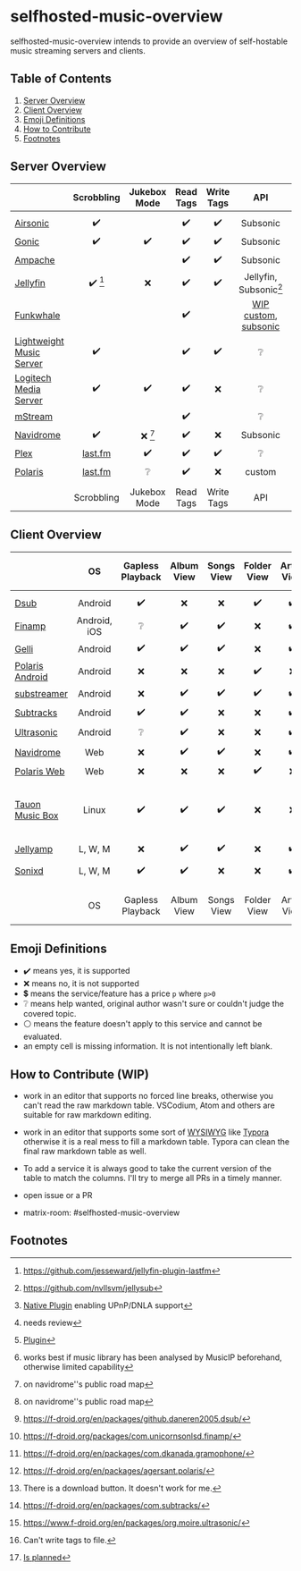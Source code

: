# selfhosted-music-overview

selfhosted-music-overview intends to provide an overview of self-hostable music streaming servers and clients.

## Table of Contents

1. [Server Overview](#server-overview)
2. [Client Overview](#client-overview)
3. [Emoji Definitions](#emoji-definitions)
4. [How to Contribute](#how-to-contribute)
5. [Footnotes](#footnotes)


## Server Overview



|                                                              |                  Scrobbling                  |       Jukebox Mode       |     Read Tags      |     Write Tags     |                             API                              |              Share Music               |                  Multi-User                   |            Multi-Library             |                 Smart Playlists                 |  Heart/ Favorites  |   5 Star Rating    |              Replay Gain              |     Transcode      |                 DLNA                  | Multi-Room | Lyrics |                 free                  |                  Demo                   |                    Source Code                     |                         License                         | Reviewed Version |                                                              |
| ------------------------------------------------------------ | :------------------------------------------: | :----------------------: | :----------------: | :----------------: | :----------------------------------------------------------: | :------------------------------------: | :-------------------------------------------: | :----------------------------------: | :---------------------------------------------: | :----------------: | :----------------: | :-----------------------------------: | :----------------: | :-----------------------------------: | :--------: | :------: | :-----------------------------------: | :-------------------------------------: | :------------------------------------------------: | :-----------------------------------------------------: | :--------------: | :----------------------------------------------------------: |
|                                                              |                                              |                          |                    |                    |                                                              |                                        |                                               |                                      |                                                 |                    |                    |                                       |                    |                                       |            |        |                                       |                                         |                                                    |                                                         |                  |                                                              |
| [Airsonic](https://airsonic.github.io/)                      |              :heavy_check_mark:              |                          | :heavy_check_mark: | :heavy_check_mark: |                           Subsonic                           |                                        |              :heavy_check_mark:               |          :heavy_check_mark:          |                                                 | :heavy_check_mark: |                    |                                       | :heavy_check_mark: | :heavy_check_mark::heavy_dollar_sign: |            |        | :heavy_check_mark::heavy_dollar_sign: |                   :x:                   |       [GitHub](https://airsonic.github.io/)        |  [GPLv3](https://www.gnu.org/licenses/gpl-3.0.en.html)  |      10.6.2      |           [Airsonic](https://airsonic.github.io/)            |
| [Gonic](https://github.com/sentriz/gonic)                    |              :heavy_check_mark:              |    :heavy_check_mark:    | :heavy_check_mark: | :heavy_check_mark: |                           Subsonic                           |                                        |              :heavy_check_mark:               |          :heavy_check_mark:          |                                                 | :heavy_check_mark: |                    |                                       | :heavy_check_mark: |                                       |            |        |          :heavy_check_mark:           |                   :x:                   |     [GitHub](https://github.com/sentriz/gonic)     |  [GPLv3](https://www.gnu.org/licenses/gpl-3.0.en.html)  |      0.14.0      |          [Gonic](https://github.com/sentriz/gonic)           |
| [Ampache](https://ampache.org/)                              |                                              |                          | :heavy_check_mark: | :heavy_check_mark: |                           Subsonic                           |                                        |              :heavy_check_mark:               |                                      |               :heavy_check_mark:                | :heavy_check_mark: | :heavy_check_mark: |                                       | :heavy_check_mark: |          :heavy_check_mark:           |            |        |          :heavy_check_mark:           |  [Demo](https://ampache.org/demo.html)  |   [GitHub](https://github.com/ampache/ampache/)    | [aGPLv3](https://www.gnu.org/licenses/agpl-3.0.en.html) |      5.1.0       |               [Ampache](https://ampache.org/)                |
| [Jellyfin](https://jellyfin.org/)                            | :heavy_check_mark: [^github-lastfm-jellyfin] |           :x:            | :heavy_check_mark: | :heavy_check_mark: |             Jellyfin, Subsonic[^addon-jellysub]              |           :heavy_check_mark:           |              :heavy_check_mark:               |          :heavy_check_mark:          |               :heavy_check_mark:                | :heavy_check_mark: |        :x:         |                  :x:                  | :heavy_check_mark: |          :heavy_check_mark:           |            |        |          :heavy_check_mark:           |   [Demo](https://demo.jellyfin.org/)    |   [GitHub](https://github.com/jellyfin/jellyfin)   |  [GPLv2](https://www.gnu.de/documents/gpl-2.0.de.html)  |      10.7.7      |              [Jellyfin](https://jellyfin.org/)               |
| [Funkwhale](https://funkwhale.audio/)                        |                                              |                          | :heavy_check_mark: |                    | [WIP custom](https://docs.funkwhale.audio/api.html), [subsonic](https://docs.funkwhale.audio/developers/subsonic.html) |           :heavy_check_mark:           |                                               |                                      |                                                 |                    |                    |                                       |                    |                                       |            |        |          :heavy_check_mark:           |                   :x:                   |  [GitLab](https://dev.funkwhale.audio/funkwhale)   |                     :grey_question:                     |                  |            [Funkwhale](https://funkwhale.audio/)             |
| [Lightweight Music Server](https://github.com/epoupon/lms)   |              :heavy_check_mark:              |                          | :heavy_check_mark: | :heavy_check_mark: |                       :grey_question:                        |                                        |              :heavy_check_mark:               |                                      |               :heavy_check_mark:                | :heavy_check_mark: |                    |                                       |                    |                                       |            |        |          :heavy_check_mark:           |   [Demo](https://lms.demo.poupon.io/)   |      [GitHub](https://github.com/epoupon/lms)      |  [GPLv3](https://www.gnu.org/licenses/gpl-3.0.en.html)  |                  |  [Lightweight Music Server](https://github.com/epoupon/lms)  |
| [Logitech Media Server](https://www.mysqueezebox.com/download) |              :heavy_check_mark:              |    :heavy_check_mark:    | :heavy_check_mark: |        :x:         |                       :grey_question:                        |  :heavy_check_mark: [^logitech-share]  | :heavy_check_mark: :grey_question: [^review1] | :heavy_check_mark: [^logitech-multi] | :heavy_check_mark: [^logitech-comment-playlist] | :heavy_check_mark: | :heavy_check_mark: |          :heavy_check_mark:           | :heavy_check_mark: |          :heavy_check_mark:           |            |        |          :heavy_check_mark:           |                   :x:                   |  [GitHub](https://github.com/Logitech/slimserver)  |  [GPLv2](https://www.gnu.de/documents/gpl-2.0.de.html)  |       8.2        | [Logitech Media Server](https://www.mysqueezebox.com/download) |
| [mStream](https://mstream.io/)                               |                                              |                          | :heavy_check_mark: |                    |                       :grey_question:                        |           :heavy_check_mark:           |                                               |                                      |                       :x:                       |                    | :heavy_check_mark: |          :heavy_check_mark:           | :heavy_check_mark: |                                       |            |        |          :heavy_check_mark:           |    [Demo](https://demo.mstream.io/)     | [GitHub](https://github.com/IrosTheBeggar/mStream) |  [GPLv3](https://www.gnu.org/licenses/gpl-3.0.en.html)  |      5.8.1       |                [mStream](https://mstream.io/)                |
| [Navidrome](https://github.com/navidrome/navidrome)          |              :heavy_check_mark:              | :x: [^roadmap-navidrome] | :heavy_check_mark: |        :x:         |                           Subsonic                           |        :x: [^roadmap-navidrome]        |              :heavy_check_mark:               |                 :x:                  |               :heavy_check_mark:                | :heavy_check_mark: | :heavy_check_mark: |          :heavy_check_mark:           | :heavy_check_mark: |          :heavy_check_mark:           |            |        |          :heavy_check_mark:           | [Demo](https://www.navidrome.org/demo/) |  [GitHub](https://github.com/navidrome/navidrome)  |  [GPLv3](https://www.gnu.org/licenses/gpl-3.0.en.html)  |      0.46.0      |     [Navidrome](https://github.com/navidrome/navidrome)      |
| [Plex](https://www.plex.tv/)                                 |       [last.fm](https://www.last.fm/)        |    :heavy_check_mark:    | :heavy_check_mark: | :heavy_check_mark: |                       :grey_question:                        | :heavy_check_mark: :heavy_dollar_sign: |              :heavy_check_mark:               |          :heavy_check_mark:          |      :heavy_check_mark::heavy_dollar_sign:      | :heavy_check_mark: | :heavy_check_mark: | :heavy_check_mark::heavy_dollar_sign: | :heavy_check_mark: |          :heavy_check_mark:           |            |        | :heavy_check_mark::heavy_dollar_sign: | [Demo](https://app.plex.tv/desktop/#!/) |        [GitHub](https://github.com/plexinc)        |                     :grey_question:                     | :grey_question:  |                 [Plex](https://www.plex.tv/)                 |
| [Polaris](https://github.com/agersant/polaris)               |       [last.fm](https://www.last.fm/)        |     :grey_question:      | :heavy_check_mark: |        :x:         |                            custom                            |            :grey_question:             |              :heavy_check_mark:               |          :heavy_check_mark:          |               :heavy_check_mark:                | :heavy_check_mark: |                    |                                       |                    |                                       |            |        |          :heavy_check_mark:           |                   :x:                   |   [GitHub](https://github.com/agersant/polaris)    |             [MIT](https://mit-license.org/)             |      0.13.5      |        [Polaris](https://github.com/agersant/polaris)        |
|                                                              |                                              |                          |                    |                    |                                                              |                                        |                                               |                                      |                                                 |                    |                    |                                       |                    |                                       |            |        |                                       |                                         |                                                    |                                                         |                  |                                                              |
|                                                              |                  Scrobbling                  |       Jukebox Mode       |     Read Tags      |     Write Tags     |                             API                              |              Share Music               |                  Multi-User                   |            Multi-Library             |                 Smart Playlists                 |  Heart/ Favorites  |   5 Star Rating    |              Replay Gain              |     Transcode      |                 DLNA                  | Multi-Room |        |                 free                  |                  Demo                   |                    Source Code                     |                         License                         | Reviewed Version |                                                              |

[^github-mstream]: https://github.com/IrosTheBeggar/mStream
[^github-mpd]: https://github.com/MusicPlayerDaemon/MPD
[^github-mopidy]: https://github.com/mopidy
[^github-koel]: https://github.com/koel/koel
[^github-ampache]: https://github.com/ampache/ampache/
[^github-plex]: https://github.com/plexinc
[^github-emby]: https://github.com/MediaBrowser/Emby
[^github-jellyfin]: https://github.com/jellyfin/jellyfin
[^github-navidrome]: https://github.com/navidrome/navidrome
[^github-airsonic]: https://airsonic.github.io/
[^github-subsonic]: https://github.com/subsonic
[^gitlab-funkwhale]: https://dev.funkwhale.audio/funkwhale
[^github-lms]: https://github.com/epoupon/lms

[^website-emby]: https://emby.media/
[^website-mpd]: http://www.musicpd.org/
[^website-funkwhale]: https://funkwhale.audio/
[^website-mstream]: https://mstream.io/
[^website-ampache]: https://ampache.org/
[^website-mopidy]: https://docs.mopidy.com/
[^website-koel]: https://koel.dev/
[^website-musicpd]: https://www.musicpd.org/
[^website-serviio]: https://www.serviio.org/
[^website-squeezebox]: https://www.mysqueezebox.com/download
[^website-jellyfin]: https://jellyfin.org

[^logitech-share]: [Native Plugin](https://github.com/Logitech/slimserver/tree/public/8.3/Slim/Plugin/UPnP) enabling UPnP/DNLA support
[^review1]: needs review
[^logitech-multi]: [Plugin](https://wiki.slimdevices.com/index.php/Multi_Library_plugin.html)
[^logitech-comment-playlist]: works best if music library has been analysed by MusicIP beforehand, otherwise limited capability
[^github-logitech]: https://github.com/Logitech/slimserver
[^github-lastfm-jellyfin]: https://github.com/jesseward/jellyfin-plugin-lastfm
[^roadmap-navidrome]: on navidrome''s public road map

[^addon-jellysub]: https://github.com/nvllsvm/jellysub



## Client Overview

|                                                              |      OS      |  Gapless Playback  |     Album View     |     Songs View     |    Folder View     |    Artist View     |     Genre View     |    Decade View     |     Year View      |  Playlist Support  |  Most Played Song  | Most Played Album  | Recently Played Song | Recently Played Album | Recently Added Song | Recently Added Album | Frequently Played Album |     Offline Mode     |              Download Music               |      Podcasts      |     Scrobbling     |              Musicbrainz               |   Similar Songs    |  Artist Top Songs  |    Shuffle Play    |    Random Album    | Favorites / Starred / Bookmark |      5 Stars       |  Search function   | Chromecast Support |  Android Auto   |     Dark Mode      |     Themeable      |    Open Source     |        free        | Smart Recommendations |   Video Support    |   Internet Radio   | Lyrics             |                 API                 |                 f-droid                 |                     Source Code                     |                        License                        | Reviewed Version |                                                             |
| ------------------------------------------------------------ | :----------: | :----------------: | :----------------: | :----------------: | :----------------: | :----------------: | :----------------: | :----------------: | :----------------: | :----------------: | :----------------: | :----------------: | :------------------: | :-------------------: | :-----------------: | :------------------: | :---------------------: | :------------------: | :---------------------------------------: | :----------------: | :----------------: | :------------------------------------: | :----------------: | :----------------: | :----------------: | :----------------: | :----------------------------: | :----------------: | :----------------: | :----------------: | :-------------: | :----------------: | :----------------: | :----------------: | :----------------: | :-------------------: | :----------------: | :----------------: | :------------------: | :---------------------------------: | :-------------------------------------: | :-------------------------------------------------: | :---------------------------------------------------: | :--------------: | ----------------------------------------------------------- |
|                                                              |              |                    |                    |                    |                    |                    |                    |                    |                    |                    |                    |                    |                      |                       |                     |                      |                         |                      |                                           |                    |                    |                                        |                    |                    |                    |                    |                                |                    |                    |                    |                 |                    |                    |                    |                    |                       |                    |                    |                    |                                     |                                         |                                                     |                                                       |                  |                                                             |
| [Dsub](https://github.com/daneren2005/Subsonic)              |   Android    | :heavy_check_mark: |        :x:         |        :x:         | :heavy_check_mark: | :heavy_check_mark: | :heavy_check_mark: | :heavy_check_mark: |        :x:         | :heavy_check_mark: |        :x:         |        :x:         |         :x:          |          :x:          | :heavy_check_mark:  |         :x:          |           :x:           |  :heavy_check_mark:  |            :heavy_check_mark:             | :heavy_check_mark: |        :x:         |                  :x:                   |        :x:         |        :x:         | :heavy_check_mark: |        :x:         |       :heavy_check_mark:       | :heavy_check_mark: |        :x:         | :heavy_check_mark: | :grey_question: |        :x:         |        :x:         | :heavy_check_mark: | :heavy_check_mark: |          :x:          | :heavy_check_mark: | :heavy_check_mark: | :heavy_check_mark: |              Subsonic               |    :heavy_check_mark: [^fdroid-dsub]    |  [GitHub](https://github.com/daneren2005/Subsonic)  | [GPLv3](https://www.gnu.org/licenses/gpl-3.0.en.html) |      5.5.2       | Dsub                                                        |
| [Finamp](https://github.com/UnicornsOnLSD/finamp)            | Android, iOS |  :grey_question:   | :heavy_check_mark: | :heavy_check_mark: |        :x:         | :heavy_check_mark: | :heavy_check_mark: |        :x:         |        :x:         | :heavy_check_mark: |        :x:         |        :x:         |         :x:          |          :x:          |         :x:         |         :x:          |           :x:           |  :heavy_check_mark:  |            :heavy_check_mark:             |        :x:         |        :x:         |                  :x:                   |        :x:         |        :x:         | :heavy_check_mark: |        :x:         |       :heavy_check_mark:       |        :x:         | :heavy_check_mark: |        :x:         |       :x:       | :heavy_check_mark: |        :x:         | :heavy_check_mark: | :heavy_check_mark: |          :x:          |        :x:         |        :x:         |                    |              Jellyfin               |   :heavy_check_mark: [^fdroid-finamp]   |  [Github](https://github.com/UnicornsOnLSD/finamp)  |   [MPL 2.0](https://www.mozilla.org/en-US/MPL/2.0/)   |      0.5.1       | [Finamp](https://github.com/UnicornsOnLSD/finamp)           |
| [Gelli](https://github.com/dkanada/gelli)                    |   Android    | :heavy_check_mark: | :heavy_check_mark: | :heavy_check_mark: |        :x:         | :heavy_check_mark: | :heavy_check_mark: |        :x:         |        :x:         | :heavy_check_mark: |        :x:         |        :x:         |         :x:          |          :x:          | :heavy_check_mark:  |  :heavy_check_mark:  |           :x:           |         :x:          |                    :x:                    |        :x:         | :heavy_check_mark: |                  :x:                   | :heavy_check_mark: |        :x:         | :heavy_check_mark: | :heavy_check_mark: |       :heavy_check_mark:       |        :x:         | :heavy_check_mark: |        :x:         |       :x:       | :heavy_check_mark: |        :x:         | :heavy_check_mark: | :heavy_check_mark: |    :grey_question:    |        :x:         |        :x:         |                    |              Jellyfin               |   :heavy_check_mark: [^fdroid-gelii]    |     [GitHub](https://github.com/dkanada/gelli)      | [GPLv3](https://www.gnu.org/licenses/gpl-3.0.en.html) |      1.3.2       | Gelli                                                       |
| [Polaris Android](https://github.com/agersant/polaris)       |   Android    |        :x:         |        :x:         |        :x:         | :heavy_check_mark: |        :x:         |        :x:         |        :x:         |        :x:         | :heavy_check_mark: |        :x:         |        :x:         |         :x:          |          :x:          |         :x:         |  :heavy_check_mark:  |           :x:           |  :heavy_check_mark:  |                    :x:                    |        :x:         | :heavy_check_mark: |                  :x:                   |        :x:         |        :x:         | :heavy_check_mark: |        :x:         |              :x:               |        :x:         | :heavy_check_mark: |        :x:         | :grey_question: | :heavy_check_mark: | :heavy_check_mark: | :heavy_check_mark: | :heavy_check_mark: |          :x:          |        :x:         |        :x:         |                    |               custom                |  :heavy_check_mark: [^fdroid-polaris]   |    [GitHub](https://github.com/agersant/polaris)    |            [MIT](https://mit-license.org/)            |      0.13.5      | Polaris Android                                             |
| [substreamer](https://substreamerapp.com/)                   |   Android    |        :x:         | :heavy_check_mark: | :heavy_check_mark: | :heavy_check_mark: | :heavy_check_mark: | :heavy_check_mark: | :heavy_check_mark: |        :x:         | :heavy_check_mark: |        :x:         |        :x:         |         :x:          |          :x:          |         :x:         |         :x:          |           :x:           |  :heavy_check_mark:  |            :heavy_check_mark:             | :heavy_check_mark: | :heavy_check_mark: |                  :x:                   | :heavy_check_mark: | :heavy_check_mark: | :heavy_check_mark: |        :x:         |       :heavy_check_mark:       |        :x:         | :heavy_check_mark: | :heavy_check_mark: | :grey_question: | :heavy_check_mark: |        :x:         |        :x:         | :heavy_check_mark: |  :heavy_check_mark:   |        :x:         |        :x:         |                    |              Subsonic               |                   :x:                   |                         :x:                         |                    :grey_question:                    |      0.5.1       | substreamer                                                 |
| [Subtracks](https://github.com/austinried/subtracks)         |   Android    | :heavy_check_mark: | :heavy_check_mark: |        :x:         |        :x:         | :heavy_check_mark: |        :x:         |        :x:         |        :x:         | :heavy_check_mark: |        :x:         |        :x:         |         :x:          |  :heavy_check_mark:   |         :x:         |         :x:          |   :heavy_check_mark:    |         :x:          | :grey_question:[^help-subtracks-download] |        :x:         | :heavy_check_mark: |                  :x:                   |        :x:         |        :x:         | :heavy_check_mark: | :heavy_check_mark: |       :heavy_check_mark:       |        :x:         | :heavy_check_mark: |        :x:         |       :x:       |   :white_circle:   |        :x:         | :heavy_check_mark: | :heavy_check_mark: |          :x:          |        :x:         |        :x:         |                    |              Subsonic               | :heavy_check_mark: [^fdroid-subtracks]  |  [GitHub](https://github.com/austinried/subtracks)  | [GPLv3](https://www.gnu.org/licenses/gpl-3.0.en.html) |      1.0.1       | Subtracks                                                   |
| [Ultrasonic](https://www.f-droid.org/en/packages/org.moire.ultrasonic/) |   Android    |  :grey_question:   | :heavy_check_mark: |        :x:         |        :x:         | :heavy_check_mark: |        :x:         |        :x:         | :heavy_check_mark: | :heavy_check_mark: |        :x:         | :heavy_check_mark: |         :x:          |  :heavy_check_mark:   |         :x:         |  :heavy_check_mark:  |           :x:           |         :x:          |            :heavy_check_mark:             | :heavy_check_mark: | :heavy_check_mark: |                  :x:                   |        :x:         |        :x:         | :heavy_check_mark: | :heavy_check_mark: |       :heavy_check_mark:       | :heavy_check_mark: | :heavy_check_mark: |        :x:         |       :x:       | :heavy_check_mark: |        :x:         | :heavy_check_mark: | :heavy_check_mark: |          :x:          | :heavy_check_mark: |        :x:         |                    |              Subsonic               | :heavy_check_mark: [^fdroid-ultrasonic] |       [GitHub](https://github.com/ultrasonic)       | [GPLv3](https://www.gnu.org/licenses/gpl-3.0.en.html) |      2.23.1      | Ultrasonic                                                  |
| [Navidrome](https://github.com/navidrome/navidrome)          |     Web      |        :x:         | :heavy_check_mark: | :heavy_check_mark: |        :x:         | :heavy_check_mark: | :heavy_check_mark: |        :x:         | :heavy_check_mark: | :heavy_check_mark: | :heavy_check_mark: | :heavy_check_mark: |  :heavy_check_mark:  |  :heavy_check_mark:   | :heavy_check_mark:  |  :heavy_check_mark:  |           :x:           |         :x:          |            :heavy_check_mark:             |        :x:         | :heavy_check_mark: | :heavy_check_mark:[^cannot-write-tags] |        :x:         |        :x:         | :heavy_check_mark: | :heavy_check_mark: |       :heavy_check_mark:       | :heavy_check_mark: | :heavy_check_mark: |        :x:         | :white_circle:  | :heavy_check_mark: | :heavy_check_mark: | :heavy_check_mark: | :heavy_check_mark: |          :x:          |        :x:         |        :x:         |                    |              Subsonic               |             :white_circle:              |       [GitHub](https://github.com/navidrome)        | [GPLv3](https://www.gnu.org/licenses/gpl-3.0.en.html) |      0.46.0      | Navidrome                                                   |
| [Polaris Web](https://github.com/agersant/polaris)           |     Web      |        :x:         |        :x:         |        :x:         | :heavy_check_mark: |        :x:         |        :x:         |        :x:         |        :x:         | :heavy_check_mark: |        :x:         |        :x:         |         :x:          |          :x:          |         :x:         |  :heavy_check_mark:  |           :x:           |         :x:          |                    :x:                    |        :x:         | :heavy_check_mark: |                  :x:                   |        :x:         |        :x:         | :heavy_check_mark: |        :x:         |              :x:               |        :x:         | :heavy_check_mark: |        :x:         | :white_circle:  | :heavy_check_mark: | :heavy_check_mark: | :heavy_check_mark: | :heavy_check_mark: |          :x:          |        :x:         |        :x:         |                    |               custom                |             :white_circle:              |    [GitHub](https://github.com/agersant/polaris)    |            [MIT](https://mit-license.org/)            |      0.13.5      | Polaris Web                                                 |
| [Tauon Music Box](https://github.com/Taiko2k/TauonMusicBox)  |    Linux     | :heavy_check_mark: | :heavy_check_mark: | :heavy_check_mark: |        :x:         |        :x:         |        :x:         |        :x:         |        :x:         | :heavy_check_mark: | :heavy_check_mark: |        :x:         |         :x:          |          :x:          |         :x:         |         :x:          |           :x:           |         :x:          |                    :x:                    |        :x:         | :heavy_check_mark: |                  :x:                   |        :x:         |        :x:         | :heavy_check_mark: |        :x:         |       :heavy_check_mark:       | :heavy_check_mark: | :heavy_check_mark: |        :x:         | :white_circle:  |        :x:         | :heavy_check_mark: | :heavy_check_mark: | :heavy_check_mark: |          :x:          |        :x:         |        :x:         | :heavy_check_mark: | Jellyfin, Plex, Koel, Emby, Spotify |             :white_circle:              | [Github](https://github.com/Taiko2k/TauonMusicBox/) | [GPLv3](https://www.gnu.org/licenses/gpl-3.0.en.html) |      6.8.2       | [Tauon Music Box](https://github.com/Taiko2k/TauonMusicBox) |
| [Jellyamp](https://github.com/m0ngr31/jellyamp)              |   L, W, M    |        :x:         | :heavy_check_mark: | :heavy_check_mark: |        :x:         | :heavy_check_mark: | :heavy_check_mark: |        :x:         |        :x:         | :heavy_check_mark: |        :x:         |        :x:         |         :x:          |          :x:          |         :x:         |         :x:          |           :x:           |         :x:          |                    :x:                    |        :x:         |        :x:         |                  :x:                   | :heavy_check_mark: |        :x:         | :heavy_check_mark: |        :x:         |       :heavy_check_mark:       |        :x:         | :heavy_check_mark: |        :x:         | :white_circle:  |        :x:         |        :x:         | :heavy_check_mark: | :heavy_check_mark: |  :heavy_check_mark:   |        :x:         |        :x:         |                    |              Jellyfin               |             :white_circle:              |    [Github](https://github.com/m0ngr31/jellyamp)    |            [MIT](https://mit-license.org/)            |      1.1.1       | [Jellyamp](https://github.com/m0ngr31/jellyamp)             |
| [Sonixd](https://github.com/jeffvli/sonixd)                  |   L, W, M    | :heavy_check_mark: | :heavy_check_mark: |        :x:         |        :x:         | :heavy_check_mark: | :heavy_check_mark: |        :x:         |        :x:         | :heavy_check_mark: |        :x:         | :heavy_check_mark: |         :x:          |  :heavy_check_mark:   |         :x:         |  :heavy_check_mark:  |           :x:           | :x:[^sonixd-offline] |            :heavy_check_mark:             |        :x:         |        :x:         |                  :x:                   |        :x:         |        :x:         | :heavy_check_mark: | :heavy_check_mark: |       :heavy_check_mark:       |        :x:         | :heavy_check_mark: |        :x:         | :white_circle:  | :heavy_check_mark: | :heavy_check_mark: | :heavy_check_mark: | :heavy_check_mark: |          :x:          |        :x:         |        :x:         |                    |         Jellyfin, Subsonic          |             :white_circle:              |     [Github](https://github.com/jeffvli/sonixd)     | [GPLv3](https://www.gnu.org/licenses/gpl-3.0.en.html) |      0.8.5       | [Sonixd](https://github.com/jeffvli/sonixd)                 |
|                                                              |              |                    |                    |                    |                    |                    |                    |                    |                    |                    |                    |                    |                      |                       |                     |                      |                         |                      |                                           |                    |                    |                                        |                    |                    |                    |                    |                                |                    |                    |                    |                 |                    |                    |                    |                    |                       |                    |                    |                    |                                     |                                         |                                                     |                                                       |                  |                                                             |
|                                                              |      OS      |  Gapless Playback  |     Album View     |     Songs View     |    Folder View     |    Artist View     |     Genre View     |    Decade View     |     Year View      |  Playlist Support  |  Most Played Song  | Most Played Album  | Recently Played Song | Recently Played Album | Recently Added Song | Recently Added Album | Frequently Played Album |     Offline Mode     |              Download Music               |      Podcasts      |     Scrobbling     |              Musicbrainz               |   Similar Songs    |  Artist Top Songs  |    Shuffle Play    |    Random Album    | Favorites / Starred / Bookmark |      5 Stars       |  Search function   | Chromecast Support |  Android Auto   |     Dark Mode      |     Themeable      |    Open Source     |        free        | Smart Recommendations |   Video Support    |   Internet Radio   |                    |                 API                 |                 f-droid                 |                     Source Code                     |                        License                        | Reviewed Version |                                                             |

[^fdroid-gelii]: https://f-droid.org/en/packages/com.dkanada.gramophone/
[^github-gelli]: https://github.com/dkanada/gelli
[^fdroid-finamp]: https://f-droid.org/packages/com.unicornsonlsd.finamp/
[^github-finamp]: https://github.com/UnicornsOnLSD/finamp
[^fdroid-ultrasonic]: https://www.f-droid.org/en/packages/org.moire.ultrasonic/
[^github-finamp]: https://github.com/UnicornsOnLSD/finamp

[^github-ultrasonic]: https://github.com/ultrasonic
[^gplay-substreamer]: https://play.google.com/store/apps/details?id=com.ghenry22.substream2&hl=en&gl=US
[^gitlab-funkwhale]: https://dev.funkwhale.audio/funkwhale/funkwhale-android
[^fdroid-subtracks]: https://f-droid.org/en/packages/com.subtracks/
[^fdroid-polaris]: https://f-droid.org/en/packages/agersant.polaris/
[^github-subtracks]: https://github.com/austinried/subtracks
[^fdroid-dsub]: https://f-droid.org/en/packages/github.daneren2005.dsub/
[^github-dsub]: https://github.com/daneren2005/Subsonic
[^fdroid-audinaut]: https://f-droid.org/en/packages/net.nullsum.audinaut/
[^github-audinaut]: https://github.com/nvllsvm/Audinaut
[^fdroid-subsonic]: https://f-droid.org/en/packages/net.sourceforge.subsonic.androidapp/
[^sourceforge-subsonic]: https://sourceforge.net/projects/subsonic/
[^github-navidrome]: https://github.com/navidrome

[^help-subtracks-download]: There is a download button. It doesn't work for me.
[^website-subsonic]: http://www.subsonic.org/pages/index.jsp
[^website-funkwhale]: https://funkwhale.audio/
[^fdroid-funkwhale]: https://f-droid.org/en/packages/audio.funkwhale.ffa/

[^github-stretto]: https://github.com/benkaiser/stretto
[^website-subfire]: https://subfireplayer.net/
[^github-subplayer]: https://github.com/peguerosdc/subplayer

[^cannot-write-tags]: Can't write tags to file.

[^github-strawberry]: https://github.com/strawberrymusicplayer/strawberry
[^github-amperfy]: https://github.com/BLeeEZ/amperfy
[^github-isub]: https://github.com/einsteinx2/iSubMusicStreamer
[^github-stretto]: https://github.com/benkaiser/stretto
[^sonixd-offline]: [Is planned](https://github.com/jeffvli/sonixd/issues/10)

## Emoji Definitions

- :heavy_check_mark: means yes, it is supported
- :x: means no, it is not supported
- :heavy_dollar_sign: means the service/feature has a price `p` where `p>0`
- :grey_question: means help wanted, original author wasn't sure or couldn't judge the covered topic.
- :white_circle: means the feature doesn't apply to this service and cannot be evaluated.
- an empty cell is missing information. It is not intentionally left blank.

## How to Contribute (WIP)

- work in an editor that supports no forced line breaks, otherwise you can't read the raw markdown table. VSCodium, Atom and others are suitable for raw markdown editing.

- work in an editor that supports some sort of [WYSIWYG](https://en.wikipedia.org/wiki/WYSIWYG) like [Typora](https://typora.io/)  otherwise it is a real mess to fill a markdown table. Typora can clean the final raw markdown table as well.

- To add a service it is always good to take the current version of the table to match the columns. I'll try to merge all PRs in a timely manner.

- open issue or a PR

- matrix-room: #selfhosted-music-overview

## Footnotes
